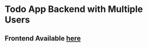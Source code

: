# Todo App Backend with Multiple Users

## Frontend Available [here](https://github.com/gokul1630/Calibraint_Tasks/tree/main/day_5) 
